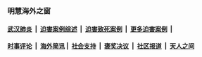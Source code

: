 
### 明慧海外之窗

####  [武汉肺炎](indexes/365.md?t=03280201) &nbsp;|&nbsp;  [迫害案例综述](indexes/328.md?t=03280201) &nbsp;|&nbsp; [迫害致死案例](indexes/277.md?t=03280201)  &nbsp;|&nbsp; [更多迫害案例](indexes/81.md?t=03280201)  &nbsp;|&nbsp; 
####  [时事评论](indexes/19.md?t=03280201) &nbsp;|&nbsp; [海外简讯](indexes/245.md?t=03280201)&nbsp;|&nbsp;  [社会支持](indexes/140.md?t=03280201) &nbsp;|&nbsp; [褒奖决议](indexes/282.md?t=03280201) &nbsp;|&nbsp; [社区报道](indexes/91.md?t=03280201)  &nbsp;|&nbsp; [天人之间](indexes/78.md?t=03280201) 

